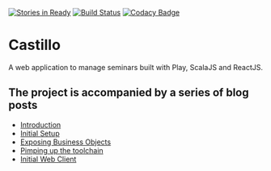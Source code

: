[![Stories in Ready](https://badge.waffle.io/CastilloSanRafael/castillo.png?label=ready&title=Ready)](https://waffle.io/CastilloSanRafael/castillo)
[![Build Status](https://travis-ci.org/CastilloSanRafael/castillo.svg?branch=master)](https://travis-ci.org/CastilloSanRafael/castillo)
[![Codacy Badge](https://www.codacy.com/project/badge/d70f95fd68a44c23a9e6fca0d3c0ac9f)](https://www.codacy.com/public/andreas_3098/castillo_2)

# Castillo

A web application to manage seminars built with Play, ScalaJS and ReactJS.

## The project is accompanied by a series of blog posts

 * [Introduction](http://www.wayofquality.de/scala/play/scalajs/reactjs/play-scalajs-reactjs-webapp)
 * [Initial Setup](http://www.wayofquality.de/scala/play/scalajs/reactjs/castillo-01-initial-setup/)
 * [Exposing Business Objects](http://www.wayofquality.de/scala/play/scalajs/reactjs/castillo-02-business-object/)
 * [Pimping up the toolchain](http://www.wayofquality.de/scala/play/scalajs/reactjs/castillo-03-pimping-up/)
 * [Initial Web Client](http://www.wayofquality.de/scala/play/scalajs/reactjs/castillo-04-Initial-Webclient/)
 
